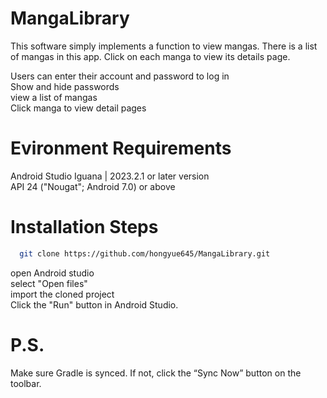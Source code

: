 # MangaLibrary
This software simply implements a function to view mangas. There is a list of mangas in this app. Click on each manga to view its details page.

Users can enter their account and password to log in  
Show and hide passwords  
view a list of mangas  
Click manga to view detail pages  

# Evironment Requirements
Android Studio Iguana | 2023.2.1 or later version  
API 24 ("Nougat"; Android 7.0) or above  

# Installation Steps
```bash
  git clone https://github.com/hongyue645/MangaLibrary.git
```
open Android studio  
select "Open files"  
import the cloned project  
Click the "Run" button in Android Studio.  

# P.S.
Make sure Gradle is synced. If not, click the “Sync Now” button on the toolbar.

